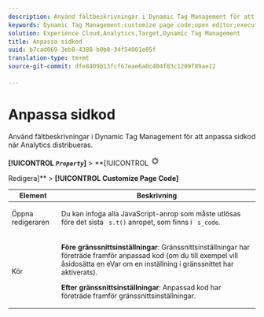```yaml
---
description: Använd fältbeskrivningar i Dynamic Tag Management för att anpassa sidkod när Analytics distribueras.
keywords: Dynamic Tag Management;customize page code;open editor;execute
solution: Experience Cloud,Analytics,Target,Dynamic Tag Management
title: Anpassa sidkod
uuid: b7cad069-3eb8-4388-b0b0-34f54001e05f
translation-type: tm+mt
source-git-commit: dfe8409b13fcf67eae6a0c404f83c1209f89ae12

---
```



# Anpassa sidkod

Använd fältbeskrivningar i Dynamic Tag Management för att anpassa sidkod när Analytics distribueras.

**[!UICONTROL  *`Property`*]** > **[!UICONTROL ![](assets/settings_gear.png)

Redigera]** > **[!UICONTROL Customize Page Code]**

<table id="table_A4676A5FEE814DF9A05DA0E56F8B4C6D"> 
 <thead> 
  <tr> 
   <th colname="col1" class="entry"> Element </th> 
   <th colname="col2" class="entry"> Beskrivning </th> 
  </tr> 
 </thead>
 <tbody> 
  <tr> 
   <td colname="col1"> <p>Öppna redigeraren </p> </td> 
   <td colname="col2"> <p>Du kan infoga alla JavaScript-anrop som måste utlösas före det sista <code> s.t()</code> anropet, som finns i <code> s_code</code>. </p> </td> 
  </tr> 
  <tr> 
   <td colname="col1"> <p>Kör </p> </td> 
   <td colname="col2"> <p> <b>Före gränssnittsinställningar</b>: Gränssnittsinställningar har företräde framför anpassad kod (om du till exempel vill åsidosätta en eVar om en inställning i gränssnittet har aktiverats). </p> <p> <b>Efter gränssnittsinställningar</b>: Anpassad kod har företräde framför gränssnittsinställningar. </p> </td> 
  </tr> 
 </tbody> 
</table>

